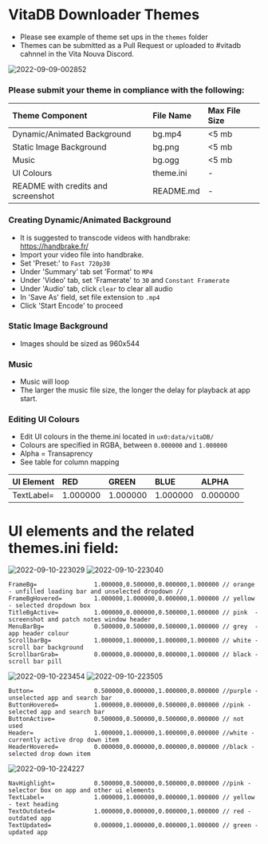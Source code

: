# VitaDB Downloader Themes
- Please see example of theme set ups in the `themes` folder
- Themes can be submitted as a Pull Request or uploaded to #vitadb cahnnel in the Vita Nouva Discord. 

![2022-09-09-002852](https://user-images.githubusercontent.com/82458228/189445671-6ad165a4-f4b8-40a9-988c-b34f10a144e6.png)

### Please submit your theme in compliance with the following:

| Theme Component                 | File Name  | Max File Size     |
| :---                            |    :---    |              :--- |
| Dynamic/Animated Background     | bg.mp4     | <5 mb             |
| Static Image Background         | bg.png     | <5 mb             |
| Music                           | bg.ogg     | <5 mb             |
| UI Colours                      | theme.ini  | -             |
| README with credits and screenshot| README.md  | -               |


### Creating Dynamic/Animated Background 
- It is suggested to transcode videos with handbrake: https://handbrake.fr/
- Import your video file into handbrake. 
- Set 'Preset:' to `Fast 720p30` 
- Under 'Summary' tab set 'Format' to `MP4`
- Under 'Video' tab, set 'Framerate' to `30` and `Constant Framerate`
- Under 'Audio' tab, click `clear` to clear all audio
- In 'Save As' field, set file extension to `.mp4`
- Click 'Start Encode' to proceed

### Static Image Background 
- Images should be sized as 960x544

### Music  
- Music will loop 
- The larger the music file size, the longer the delay for playback at app start. 


### Editing UI Colours  
- Edit UI colours in the theme.ini located in `ux0:data/vitaDB/`
- Colours are specified in RGBA, between `0.000000` and `1.000000`
- Alpha = Transaprency
- See table for column mapping

| UI Element      | RED       | GREEN    | BLUE     | ALPHA    |
| :---            |    :---   |     :--- | :---     | :---     |
| TextLabel=	    | 1.000000  | 1.000000 | 1.000000 | 0.000000 |


# UI elements and the related themes.ini field:

![2022-09-10-223029](https://user-images.githubusercontent.com/82458228/189502926-28bec487-cbf1-40a1-9f20-ba402b780c89.png)
![2022-09-10-223040](https://user-images.githubusercontent.com/82458228/189502927-48b507c7-1baa-4741-a12c-a4488a9e77d7.png)
```
FrameBg=                1.000000,0.500000,0.000000,1.000000 // orange - unfilled loading bar and unselected dropdown //
FrameBgHovered=         1.000000,1.000000,0.000000,1.000000 // yellow - selected dropdown box 
TitleBgActive=          1.000000,0.000000,0.500000,1.000000 // pink  - screenshot and patch notes window header 
MenuBarBg=              0.500000,0.500000,0.500000,1.000000 // grey  - app header colour
ScrollbarBg=            1.000000,1.000000,1.000000,1.000000 // white - scroll bar background 
ScrollbarGrab=          0.000000,0.000000,0.000000,1.000000 // black - scroll bar pill
```
![2022-09-10-223454](https://user-images.githubusercontent.com/82458228/189502947-109a0a95-5670-44be-b728-62443b533263.png)
![2022-09-10-223505](https://user-images.githubusercontent.com/82458228/189502948-31f9e6d1-cd96-4a72-acc9-2870ab57cbb7.png)
```
Button=                 0.500000,0.000000,1.000000,0.000000 //purple - unselected app and search bar 
ButtonHovered=          1.000000,0.000000,0.500000,0.000000 //pink - selected app and search bar 
ButtonActive=           0.500000,0.500000,0.500000,0.000000 // not used 
Header=                 1.000000,1.000000,1.000000,0.000000 //white - currently active drop down item
HeaderHovered=          0.000000,0.000000,0.000000,0.000000 //black - selected drop down item
```
![2022-09-10-224227](https://user-images.githubusercontent.com/82458228/189502963-780b1b29-728d-4605-b8f5-bbe6f1786f88.png)
```
NavHighlight=           0.500000,0.500000,0.500000,0.000000 //pink - selector box on app and other ui elements 
TextLabel=              1.000000,1.000000,0.000000,1.000000 // yellow - text heading 
TextOutdated=           1.000000,0.000000,0.000000,1.000000 // red - outdated app
TextUpdated=            0.000000,1.000000,0.000000,1.000000 // green - updated app
```
